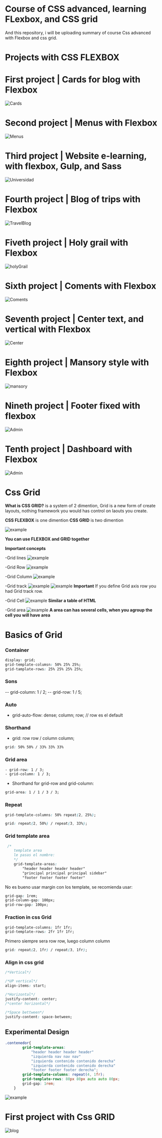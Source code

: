 # Course of CSS advanced, learning FLexbox, and CSS grid

And this repository, i will be uploading summary of course Css advanced with Flexbox and css grid.

# Projects with CSS FLEXBOX

# First project | Cards for blog with Flexbox

![Cards](https://github.com/g4brieljs/Course-Css-Flexbox-Grid/blob/master/1-Cards-flexbox/cardflexbox.png)

# Second project | Menus with Flexbox

![Menus](https://github.com/g4brieljs/Course-Css-Flexbox-Grid/blob/master/2-menus-flexbox/menus-flexbox.png)

# Third project | Website e-learning, with flexbox, Gulp, and Sass 

![Universidad](https://github.com/g4brieljs/Course-Css-Flexbox-Grid/blob/master/3-Universidad-flexbox-Sass-Gulp/unversidadflexbox.png)

# Fourth project | Blog of trips with Flexbox

![TravelBlog](https://github.com/g4brieljs/Course-Css-Flexbox-Grid/blob/master/4-Blog-viajes-flexbox/blog-flexbox.png)

# Fiveth project | Holy grail with Flexbox

![holyGrail](https://github.com/g4brieljs/Course-Css-Flexbox-Grid/blob/master/5-holy-grail-flexbox/holy-grail-flexbox.png)

# Sixth project | Coments with Flexbox

![Coments](https://github.com/g4brieljs/Course-Css-Flexbox-Grid/blob/master/7-layoutsFlex-flexbox/cometarios-flexbox.png)

# Seventh project | Center text, and vertical with Flexbox

![Center](https://github.com/g4brieljs/Course-Css-Flexbox-Grid/blob/master/7-layoutsFlex-flexbox/centrado-vertical.png)

# Eighth project | Mansory style with Flexbox

![mansory](https://github.com/g4brieljs/Course-Css-Flexbox-Grid/blob/master/7-layoutsFlex-flexbox/mansory-flexbox.png)

# Nineth project | Footer fixed with flexbox

![Admin](https://github.com/g4brieljs/Course-Css-Flexbox-Grid/blob/master/7-layoutsFlex-flexbox/footer-fijo-flexbox.png)

# Tenth project | Dashboard with Flexbox

![Admin](https://github.com/g4brieljs/Course-Css-Flexbox-Grid/blob/master/8-adminflex-flexbox/admin-flexbox-gulp-sass.png)

# Css Grid 

**What is CSS GRID?** is a system of 2 dimention, Grid is a new form of create layouts, nothing framework you would has control on laouts you create.

**CSS FLEXBOX** is one dimention
**CSS GRID** is two dimention

![example](https://github.com/g4brieljs/Course-Css-Flexbox-Grid/blob/master/9-CssGrid/basicGrid.png)

**You can use FLEXBOX and GRID together**

**Important concepts**

-Grid lines
![example](https://github.com/g4brieljs/Course-Css-Flexbox-Grid/blob/master/9-CssGrid/concept1.png)

-Grid Row
![example](https://github.com/g4brieljs/Course-Css-Flexbox-Grid/blob/master/9-CssGrid/concept2.png)

-Grid Column
![example](https://github.com/g4brieljs/Course-Css-Flexbox-Grid/blob/master/9-CssGrid/concept3.png)

-Grid track
![example](https://github.com/g4brieljs/Course-Css-Flexbox-Grid/blob/master/9-CssGrid/concept4.png)
![example](https://github.com/g4brieljs/Course-Css-Flexbox-Grid/blob/master/9-CssGrid/concept5.png)
**Important**
If you define Grid axis row you had Grid track row.

-Grid Cell
![example](https://github.com/g4brieljs/Course-Css-Flexbox-Grid/blob/master/9-CssGrid/concept6.png)
**Similar a table of HTML**

-Grid area
![example](https://github.com/g4brieljs/Course-Css-Flexbox-Grid/blob/master/9-CssGrid/concept7%5D.png)
**A area can has several cells, when you agroup the cell you will have area**

# Basics of Grid

### Container

```css
display: grid;
grid-template-columsn: 50% 25% 25%;
grid-tamplate-rows: 25% 25% 25% 25%;
```

### Sons

-- grid-column: 1 / 2;
-- grid-row: 1 / 5;

### Auto

- grid-auto-flow: dense; column; row;
// row es el default

### Shorthand
- grid: row row / column column;  
```css 
grid: 50% 50% / 33% 33% 33% 
```

### Grid area
```css
- grid-row: 1 / 3;
- grid-column: 1 / 3;
```
- Shorthand for grid-row and grid-column:
```css
grid-area: 1 / 1 / 3 / 3;
```

### Repeat

```css
grid-template-columns: 50% repeat(2, 25%);
```

```css
grid: repeat(2, 50%) / repeat(3, 33%);
```

### Grid template area

```css
 /*
    template area
    le pasas el nombre:
    */
    grid-template-areas: 
        "header header header header"
        "principal principal principal sidebar"
        "footer footer footer footer"
```

No es bueno usar margin con los template, se recomienda usar:
```css
grid-gap: 1rem;
grid-column-gap: 100px;
grid-row-gap: 100px;
```

### Fraction in css Grid
```css
grid-template-columns: 1fr 1fr;
grid-template-rows: 2fr 1fr 1fr;
```
Primero siempre sera row row, luego column column
```css
grid: repeat(2, 1fr) / repeat(3, 1fr);
```

### Align in css grid

```css
/*Vertical*/

/*UP vertical*/
align-items: start;
```

```css
/*Horizontal*/
justify-content: center;
/*center horizontal*/

/*Space bettween*/
justify-content: space-between;
```

## Experimental Design

```css
.contenedor{
        grid-template-areas: 
            "header header header header"
            "izquierda nav nav nav"
            "izquierda contenido contenido derecha"
            "izquierda contenido contenido derecha"
            "footer footer footer derecha";
        grid-template-columns: repeat(4, 1fr);
        grid-template-rows: 80px 80px auto auto 80px; 
        grid-gap: 1rem;
    }
```

![example](https://github.com/g4brieljs/Course-Css-Flexbox-Grid/blob/master/9-CssGrid/first1.png)

# First project with Css GRID

![blog](https://github.com/g4brieljs/Course-Css-Flexbox-Grid/blob/master/10-Blog-Grid/blog.png)
